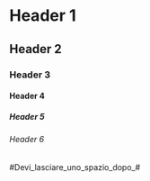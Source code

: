 # Header 1
## Header 2
### Header 3
#### Header 4
##### Header 5
###### Header 6
#Devi_lasciare_uno_spazio_dopo_#
